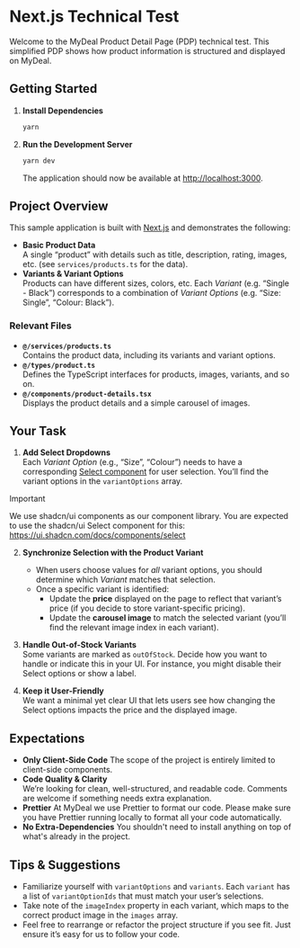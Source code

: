 # Next.js Technical Test

Welcome to the MyDeal Product Detail Page (PDP) technical test. This simplified PDP shows how product information is structured and displayed on MyDeal.

## Getting Started

1. **Install Dependencies**
   ```bash
   yarn
   ```
2. **Run the Development Server**
   ```bash
   yarn dev
   ```
   The application should now be available at [http://localhost:3000](http://localhost:3000).

## Project Overview

This sample application is built with [Next.js](https://nextjs.org/) and demonstrates the following:

- **Basic Product Data**  
  A single “product” with details such as title, description, rating, images, etc. (see `services/products.ts` for the data).
- **Variants & Variant Options**  
  Products can have different sizes, colors, etc. Each _Variant_ (e.g. “Single - Black”) corresponds to a combination of _Variant Options_ (e.g. “Size: Single”, “Colour: Black”).

### Relevant Files

- **`@/services/products.ts`**  
  Contains the product data, including its variants and variant options.
- **`@/types/product.ts`**  
  Defines the TypeScript interfaces for products, images, variants, and so on.
- **`@/components/product-details.tsx`**  
  Displays the product details and a simple carousel of images.

## Your Task

1. **Add Select Dropdowns**  
   Each _Variant Option_ (e.g., “Size”, “Colour”) needs to have a corresponding [Select component](https://ui.shadcn.com/docs/components/select) for user selection. You’ll find the variant options in the `variantOptions` array.

> [!IMPORTANT]
> We use shadcn/ui components as our component library. You are expected to use the shadcn/ui Select component for this: https://ui.shadcn.com/docs/components/select

2. **Synchronize Selection with the Product Variant**

   - When users choose values for _all_ variant options, you should determine which _Variant_ matches that selection.
   - Once a specific variant is identified:
     - Update the **price** displayed on the page to reflect that variant’s price (if you decide to store variant-specific pricing).
     - Update the **carousel image** to match the selected variant (you’ll find the relevant image index in each variant).

3. **Handle Out-of-Stock Variants**  
   Some variants are marked as `outOfStock`. Decide how you want to handle or indicate this in your UI. For instance, you might disable their Select options or show a label.

4. **Keep it User-Friendly**  
   We want a minimal yet clear UI that lets users see how changing the Select options impacts the price and the displayed image.

## Expectations

- **Only Client-Side Code**
  The scope of the project is entirely limited to client-side components.
- **Code Quality & Clarity**  
  We’re looking for clean, well-structured, and readable code. Comments are welcome if something needs extra explanation.
- **Prettier**
  At MyDeal we use Prettier to format our code. Please make sure you have Prettier running locally to format all your code automatically.
- **No Extra-Dependencies**
  You shouldn't need to install anything on top of what's already in the project.

## Tips & Suggestions

- Familiarize yourself with `variantOptions` and `variants`. Each `variant` has a list of `variantOptionIds` that must match your user’s selections.
- Take note of the `imageIndex` property in each variant, which maps to the correct product image in the `images` array.
- Feel free to rearrange or refactor the project structure if you see fit. Just ensure it’s easy for us to follow your code.
